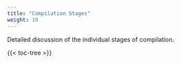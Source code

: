 ```yaml
---
title: "Compilation Stages"
weight: 10
---
```


Detailed discussion of the individual stages of compilation.

{{< toc-tree >}}

